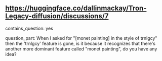 ## https://huggingface.co/dallinmackay/Tron-Legacy-diffusion/discussions/7

contains_question: yes

question_part: When I asked for "[monet painting]  in the style of trnlgcy" then the 'trnlgcy' feature is gone, is it because it recognizes that there's another more dominant feature called "monet painting", do you have any idea?
